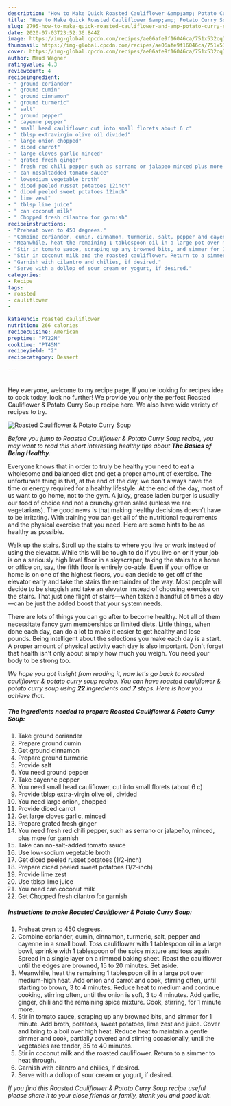 ```yaml
---
description: "How to Make Quick Roasted Cauliflower &amp;amp; Potato Curry Soup"
title: "How to Make Quick Roasted Cauliflower &amp;amp; Potato Curry Soup"
slug: 2795-how-to-make-quick-roasted-cauliflower-and-amp-potato-curry-soup
date: 2020-07-03T23:52:36.844Z
image: https://img-global.cpcdn.com/recipes/ae06afe9f16046ca/751x532cq70/roasted-cauliflower-potato-curry-soup-recipe-main-photo.jpg
thumbnail: https://img-global.cpcdn.com/recipes/ae06afe9f16046ca/751x532cq70/roasted-cauliflower-potato-curry-soup-recipe-main-photo.jpg
cover: https://img-global.cpcdn.com/recipes/ae06afe9f16046ca/751x532cq70/roasted-cauliflower-potato-curry-soup-recipe-main-photo.jpg
author: Maud Wagner
ratingvalue: 4.3
reviewcount: 4
recipeingredient:
- " ground coriander"
- " ground cumin"
- " ground cinnamon"
- " ground turmeric"
- " salt"
- " ground pepper"
- " cayenne pepper"
- " small head cauliflower cut into small florets about 6 c"
- " tblsp extravirgin olive oil divided"
- " large onion chopped"
- " diced carrot"
- " large cloves garlic minced"
- " grated fresh ginger"
- " fresh red chili pepper such as serrano or jalapeo minced plus more for garnish"
- " can nosaltadded tomato sauce"
- " lowsodium vegetable broth"
- " diced peeled russet potatoes 12inch"
- " diced peeled sweet potatoes 12inch"
- " lime zest"
- " tblsp lime juice"
- " can coconut milk"
- " Chopped fresh cilantro for garnish"
recipeinstructions:
- "Preheat oven to 450 degrees."
- "Combine coriander, cumin, cinnamon, turmeric, salt, pepper and cayenne in a small bowl. Toss cauliflower with 1 tablespoon oil in a large bowl, sprinkle with 1 tablespoon of the spice mixture and toss again. Spread in a single layer on a rimmed baking sheet. Roast the cauliflower until the edges are browned, 15 to 20 minutes. Set aside."
- "Meanwhile, heat the remaining 1 tablespoon oil in a large pot over medium-high heat. Add onion and carrot and cook, stirring often, until starting to brown, 3 to 4 minutes. Reduce heat to medium and continue cooking, stirring often, until the onion is soft, 3 to 4 minutes. Add garlic, ginger, chili and the remaining spice mixture. Cook, stirring, for 1 minute more."
- "Stir in tomato sauce, scraping up any browned bits, and simmer for 1 minute. Add broth, potatoes, sweet potatoes, lime zest and juice. Cover and bring to a boil over high heat. Reduce heat to maintain a gentle simmer and cook, partially covered and stirring occasionally, until the vegetables are tender, 35 to 40 minutes."
- "Stir in coconut milk and the roasted cauliflower. Return to a simmer to heat through."
- "Garnish with cilantro and chilies, if desired."
- "Serve with a dollop of sour cream or yogurt, if desired."
categories:
- Recipe
tags:
- roasted
- cauliflower
- 

katakunci: roasted cauliflower  
nutrition: 266 calories
recipecuisine: American
preptime: "PT22M"
cooktime: "PT45M"
recipeyield: "2"
recipecategory: Dessert

---
```

<br>
Hey everyone, welcome to my recipe page, If you're looking for recipes idea to cook today, look no further! We provide you only the perfect Roasted Cauliflower &amp; Potato Curry Soup recipe here. We also have wide variety of recipes to try.
<br>


![Roasted Cauliflower &amp; Potato Curry Soup](https://img-global.cpcdn.com/recipes/ae06afe9f16046ca/751x532cq70/roasted-cauliflower-potato-curry-soup-recipe-main-photo.jpg)

<i>Before you jump to Roasted Cauliflower &amp; Potato Curry Soup recipe, you may want to read this short interesting healthy tips about <strong>The Basics of Being Healthy</strong>.</i>

Everyone knows that in order to truly be healthy you need to eat a wholesome and balanced diet and get a proper amount of exercise. The unfortunate thing is that, at the end of the day, we don't always have the time or energy required for a healthy lifestyle. At the end of the day, most of us want to go home, not to the gym. A juicy, grease laden burger is usually our food of choice and not a crunchy green salad (unless we are vegetarians). The good news is that making healthy decisions doesn’t have to be irritating. With training you can get all of the nutritional requirements and the physical exercise that you need. Here are some hints to be as healthy as possible.

Walk up the stairs. Stroll up the stairs to where you live or work instead of using the elevator. While this will be tough to do if you live on or if your job is on a seriously high level floor in a skyscraper, taking the stairs to a home or office on, say, the fifth floor is entirely do-able. Even if your office or home is on one of the highest floors, you can decide to get off of the elevator early and take the stairs the remainder of the way. Most people will decide to be sluggish and take an elevator instead of choosing exercise on the stairs. That just one flight of stairs—when taken a handful of times a day—can be just the added boost that your system needs. 

There are lots of things you can go after to become healthy. Not all of them necessitate fancy gym memberships or limited diets. Little things, when done each day, can do a lot to make it easier to get healthy and lose pounds. Being intelligent about the selections you make each day is a start. A proper amount of physical activity each day is also important. Don't forget that health isn't only about simply how much you weigh. You need your body to be strong too. 


<i>We hope you got insight from reading it, now let's go back to roasted cauliflower &amp; potato curry soup recipe. You can have roasted cauliflower &amp; potato curry soup using <strong>22</strong> ingredients and <strong>7</strong> steps. Here is how you achieve that.
</i>

##### The ingredients needed to prepare Roasted Cauliflower &amp; Potato Curry Soup:

1. Take  ground coriander
1. Prepare  ground cumin
1. Get  ground cinnamon
1. Prepare  ground turmeric
1. Provide  salt
1. You need  ground pepper
1. Take  cayenne pepper
1. You need  small head cauliflower, cut into small florets (about 6 c)
1. Provide  tblsp extra-virgin olive oil, divided
1. You need  large onion, chopped
1. Provide  diced carrot
1. Get  large cloves garlic, minced
1. Prepare  grated fresh ginger
1. You need  fresh red chili pepper, such as serrano or jalapeño, minced, plus more for garnish
1. Take  can no-salt-added tomato sauce
1. Use  low-sodium vegetable broth
1. Get  diced peeled russet potatoes (1/2-inch)
1. Prepare  diced peeled sweet potatoes (1/2-inch)
1. Provide  lime zest
1. Use  tblsp lime juice
1. You need  can coconut milk
1. Get  Chopped fresh cilantro for garnish


##### Instructions to make Roasted Cauliflower &amp; Potato Curry Soup:

1. Preheat oven to 450 degrees.
1. Combine coriander, cumin, cinnamon, turmeric, salt, pepper and cayenne in a small bowl. Toss cauliflower with 1 tablespoon oil in a large bowl, sprinkle with 1 tablespoon of the spice mixture and toss again. Spread in a single layer on a rimmed baking sheet. Roast the cauliflower until the edges are browned, 15 to 20 minutes. Set aside.
1. Meanwhile, heat the remaining 1 tablespoon oil in a large pot over medium-high heat. Add onion and carrot and cook, stirring often, until starting to brown, 3 to 4 minutes. Reduce heat to medium and continue cooking, stirring often, until the onion is soft, 3 to 4 minutes. Add garlic, ginger, chili and the remaining spice mixture. Cook, stirring, for 1 minute more.
1. Stir in tomato sauce, scraping up any browned bits, and simmer for 1 minute. Add broth, potatoes, sweet potatoes, lime zest and juice. Cover and bring to a boil over high heat. Reduce heat to maintain a gentle simmer and cook, partially covered and stirring occasionally, until the vegetables are tender, 35 to 40 minutes.
1. Stir in coconut milk and the roasted cauliflower. Return to a simmer to heat through.
1. Garnish with cilantro and chilies, if desired.
1. Serve with a dollop of sour cream or yogurt, if desired.


<i>If you find this Roasted Cauliflower &amp; Potato Curry Soup recipe useful please share it to your close friends or family, thank you and good luck.</i>
